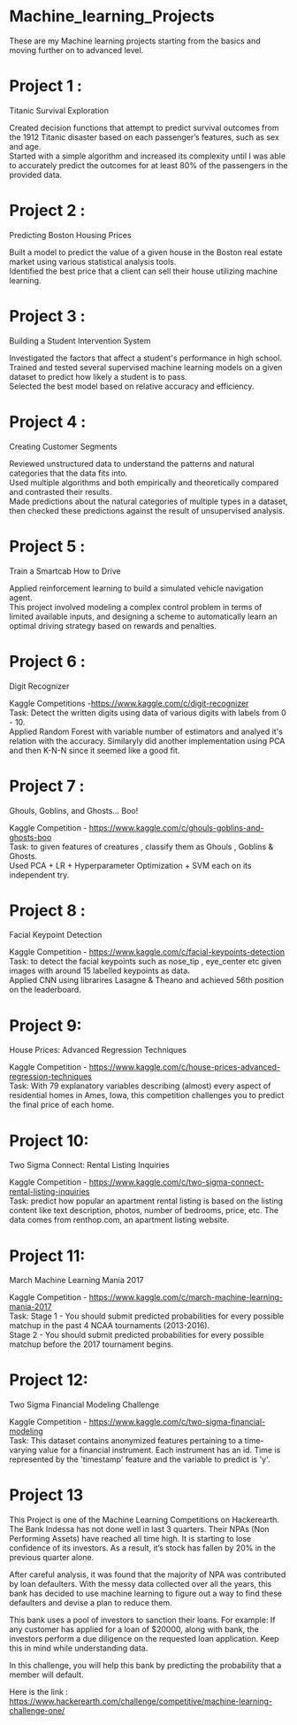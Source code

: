 # Machine_learning_Projects
These are my Machine learning projects starting from the basics and moving further on to advanced level.

# Project 1 :
 Titanic Survival Exploration
 
Created decision functions that attempt to predict survival outcomes from the 1912 Titanic disaster based on each passenger’s features, such as sex and age.<br>Started with a simple algorithm and increased its complexity until I was able to accurately predict the outcomes for at least 80% of the passengers in the provided data. 


# Project 2 :
 Predicting Boston Housing Prices

Built a model to predict the value of a given house in the Boston real estate market using various statistical analysis tools.<br> Identified the best price that a client can sell their house utilizing machine learning.

# Project 3 :
 Building a Student Intervention System

Investigated the factors that affect a student's performance in high school.<br> Trained and tested several supervised machine learning models on a given dataset to predict how likely a student is to pass. <br>Selected the best model based on relative accuracy and efficiency.

# Project 4 :
Creating Customer Segments

Reviewed unstructured data to understand the patterns and natural categories that the data fits into. <br>Used multiple algorithms and both empirically and theoretically compared and contrasted their results.<br> Made predictions about the natural categories of multiple types in a dataset, then checked these predictions against the result of unsupervised analysis.

# Project 5 :
 Train a Smartcab How to Drive

Applied reinforcement learning to build a simulated vehicle navigation agent. <br>This project involved modeling a complex control problem in terms of limited available inputs, and designing a scheme to automatically learn an optimal driving strategy based on rewards and penalties.

# Project 6 :
Digit Recognizer

Kaggle Competitions -https://www.kaggle.com/c/digit-recognizer<br>
Task: Detect the written digits using data of various digits with labels from 0 - 10.<br>
Applied Random Forest with variable number of estimators and analyed it's relation with the accuracy. Similaryly did another implementation using PCA and then K-N-N since it seemed like a good fit.

# Project 7 :
Ghouls, Goblins, and Ghosts... Boo!

Kaggle Competition - https://www.kaggle.com/c/ghouls-goblins-and-ghosts-boo<br>
Task: to given features of creatures , classify them as Ghouls , Goblins & Ghosts.<br>
Used PCA + LR + Hyperparameter Optimization + SVM each on its independent try.

# Project 8 :
Facial Keypoint Detection

Kaggle Competition - https://www.kaggle.com/c/facial-keypoints-detection<br>
Task: to detect the facial keypoints such as nose_tip , eye_center etc given images with around 15 labelled keypoints as data.<br>
Applied CNN using librarires Lasagne & Theano and achieved 56th position on the leaderboard.

# Project 9:
House Prices: Advanced Regression Techniques

Kaggle Competition - https://www.kaggle.com/c/house-prices-advanced-regression-techniques<br>
Task: With 79 explanatory variables describing (almost) every aspect of residential homes in Ames, Iowa, this competition challenges you to predict the final price of each home.

# Project 10:
Two Sigma Connect: Rental Listing Inquiries

Kaggle Competition - https://www.kaggle.com/c/two-sigma-connect-rental-listing-inquiries<br>
Task: predict how popular an apartment rental listing is based on the listing content like text description, photos, number of bedrooms, price, etc. The data comes from renthop.com, an apartment listing website.

# Project 11:
March Machine Learning Mania 2017

Kaggle Competition - https://www.kaggle.com/c/march-machine-learning-mania-2017<br>
Task:
Stage 1 - You should submit predicted probabilities for every possible matchup in the past 4 NCAA tournaments (2013-2016).<br>
Stage 2 - You should submit predicted probabilities for every possible matchup before the 2017 tournament begins.

# Project 12:
Two Sigma Financial Modeling Challenge

Kaggle Competition - https://www.kaggle.com/c/two-sigma-financial-modeling<br>
Task:
This dataset contains anonymized features pertaining to a time-varying value for a financial instrument. Each instrument has an id. Time is represented by the 'timestamp' feature and the variable to predict is 'y'.

# Project 13

This Project is one of the Machine Learning Competitions on Hackerearth.
The Bank Indessa has not done well in last 3 quarters. Their NPAs (Non Performing Assets) have reached all time high. It is starting to lose confidence of its investors. As a result, it’s stock has fallen by 20% in the previous quarter alone.

After careful analysis, it was found that the majority of NPA was contributed by loan defaulters. With the messy data collected over all the years, this bank has decided to use machine learning to figure out a way to find these defaulters and devise a plan to reduce them.

This bank uses a pool of investors to sanction their loans. For example: If any customer has applied for a loan of $20000, along with bank, the investors perform a due diligence on the requested loan application. Keep this in mind while understanding data.

In this challenge, you will help this bank by predicting the probability that a member will default.

Here is the link : https://www.hackerearth.com/challenge/competitive/machine-learning-challenge-one/
